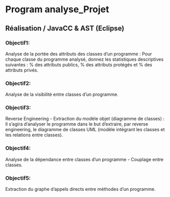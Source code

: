 # Program analyse_Projet
## Réalisation / JavaCC & AST (Eclipse)
### Objectif1: 
Analyse de la portée des attributs des classes d’un programme : Pour chaque classe du programme analysé, donnez les statistiques descriptives suivantes : % des attributs publics, % des attributs protégés et % des attributs privés.
### Objectif2: 
Analyse de la visibilité entre classes d’un programme.
### Objectif3:
Reverse Engineering - Extraction du modèle objet (diagramme de classes) : Il s’agira d’analyser le programme dans le but d’extraire, par reverse engineering, le diagramme de classes UML (modèle intégrant les classes et les relations entre classes).
### Objectif4:
Analyse de la dépendance entre classes d’un programme - Couplage entre classes.
### Objectif5:
Extraction du graphe d’appels directs entre méthodes d’un programme.
